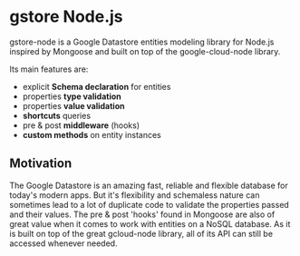 # gstore Node.js

gstore-node is a Google Datastore entities modeling library for Node.js inspired by Mongoose and built on top of the google-cloud-node library.

Its main features are:

* explicit **Schema declaration** for entities
* properties **type validation**
* properties **value validation**
* **shortcuts** queries
* pre & post **middleware** (hooks)
* **custom methods** on entity instances


## Motivation

The Google Datastore is an amazing fast, reliable and flexible database for today's modern apps. But it's flexibility and schemaless nature can sometimes lead to a lot of duplicate code to validate the properties passed and their values. The pre & post 'hooks' found in Mongoose are also of great value when it comes to work with entities on a NoSQL database. As it is built on top of the great gcloud-node library, all of its API can still be accessed whenever needed.